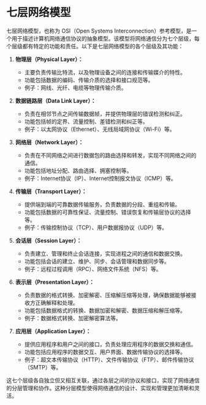 # 七层网络模型

七层网络模型，也称为 OSI（Open Systems Interconnection）参考模型，是一个用于描述计算机网络通信协议的抽象模型。该模型将网络通信分为七个层级，每个层级都有特定的功能和责任。以下是七层网络模型的各个层级及其功能：

1. **物理层（Physical Layer）：**
   - 主要负责传输比特流，以及物理设备之间的连接和传输媒介的特性。
   - 功能包括数据的编码、传输介质的选择和接口规范等。
   - 例子：网线、光纤、电缆等物理传输介质。

2. **数据链路层（Data Link Layer）：**
   - 负责在相邻节点之间传输数据帧，并提供物理层的错误检测和纠正。
   - 功能包括帧的定界、流量控制、差错检测和纠正等。
   - 例子：以太网协议（Ethernet）、无线局域网协议（Wi-Fi）等。

3. **网络层（Network Layer）：**
   - 负责在不同网络之间进行数据包的路由选择和转发，实现不同网络之间的通信。
   - 功能包括地址分配、路由选择、拥塞控制等。
   - 例子：Internet协议（IP）、Internet控制报文协议（ICMP）等。

4. **传输层（Transport Layer）：**
   - 提供端到端的可靠数据传输服务，负责数据的分段、重组和传输。
   - 功能包括数据的可靠性保证、流量控制、错误恢复和传输层协议的选择等。
   - 例子：传输控制协议（TCP）、用户数据报协议（UDP）等。

5. **会话层（Session Layer）：**
   - 负责建立、管理和终止会话连接，实现进程之间的通信和数据交换。
   - 功能包括会话的建立、维护、同步、会话管理和数据同步等。
   - 例子：远程过程调用（RPC）、网络文件系统（NFS）等。

6. **表示层（Presentation Layer）：**
   - 负责数据的格式转换、加密解密、压缩解压缩等处理，确保数据能够被接收方正确解释和处理。
   - 功能包括数据格式的转换、数据加密和解密、数据压缩和解压缩等。
   - 例子：数据格式转换、加密解密算法等。

7. **应用层（Application Layer）：**
   - 提供应用程序和用户之间的接口，负责处理应用程序的数据交换和通信。
   - 功能包括应用程序的数据交互、用户界面、数据传输协议的选择等。
   - 例子：超文本传输协议（HTTP）、文件传输协议（FTP）、邮件传输协议（SMTP）等。

这七个层级各自独立但又相互关联，通过各层之间的协议和接口，实现了网络通信的分层管理和协作。这种分层模型使得网络通信的设计、实现和管理更加清晰和灵活。